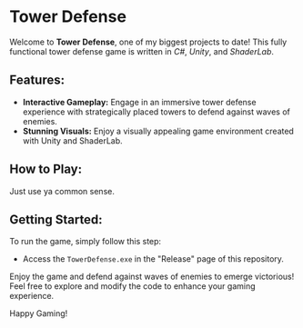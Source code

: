 # Tower Defense

Welcome to **Tower Defense**, one of my biggest projects to date! This fully functional tower defense game is written in *C#*, *Unity*, and *ShaderLab*.

## Features:
- **Interactive Gameplay:** Engage in an immersive tower defense experience with strategically placed towers to defend against waves of enemies.
- **Stunning Visuals:** Enjoy a visually appealing game environment created with Unity and ShaderLab.

## How to Play:
Just use ya common sense.

## Getting Started:
To run the game, simply follow this step:

- Access the `TowerDefense.exe` in the "Release" page of this repository.

Enjoy the game and defend against waves of enemies to emerge victorious! Feel free to explore and modify the code to enhance your gaming experience.

Happy Gaming!
